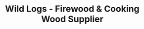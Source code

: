 ---
title: "Wild Logs - Firewood & Cooking Wood Supplier"
url: /long-branch/wild-logs-firewood-and-cooking-wood-supplier/
shop: pyrotechnics
---